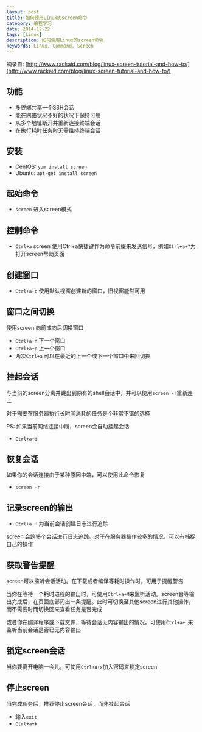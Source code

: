 ```yaml
---
layout: post
title: 如何使用Linux的screen命令
category: 编程学习
date: 2014-12-22
tags: [Linux]
description: 如何使用Linux的screen命令
keywords: Linux, Command, Screen
---
```


摘录自: [http://www.rackaid.com/blog/linux-screen-tutorial-and-how-to/](http://www.rackaid.com/blog/linux-screen-tutorial-and-how-to/)

## 功能

* 多终端共享一个SSH会话
* 能在网络状况不好的状况下保持可用
* 从多个地址断开并重新连接终端会话
* 在执行耗时任务时无需维持终端会话


## 安装

* CentOS: `yum install screen`
* Ubuntu: `apt-get install screen`

## 起始命令

* `screen` 进入screen模式

## 控制命令

* `Ctrl+a` screen 使用Ctrl+a快捷键作为命令前缀来发送信号，例如`Ctrl+a+?`为打开screen帮助页面

## 创建窗口

* `Ctrl+a+c` 使用默认视窗创建新的窗口，旧视窗能然可用

## 窗口之间切换

使用screen 向前或向后切换窗口

* `Ctrl+a+n` 下一个窗口
* `Ctrl+a+p` 上一个窗口
* 两次`Ctrl+a` 可以在最近的上一个或下一个窗口中来回切换

## 挂起会话

与当前的screen分离并跳出到原有的shell会话中，并可以使用`screen -r`重新连上

对于需要在服务器执行长时间消耗的任务是个非常不错的选择

PS: 如果当前网络连接中断，screen会自动挂起会话

* `Ctrl+a+d`

## 恢复会话

如果你的会话连接由于某种原因中端，可以使用此命令恢复

* `screen -r`

## 记录screen的输出

* `Ctrl+a+H` 为当前会话创建日志进行追踪

screen 会跨多个会话进行日志追踪。对于在服务器操作较多的情况，可以有捕捉自己的操作

## 获取警告提醒

screen可以监听会话活动。在下载或者编译等耗时操作时，可用于提醒警告

当你在等待一个耗时进程的输出时，可使用`Ctrl+a+M`来监听活动。screen会等输出完成后，在页面底部闪出一条提醒。此时可切换至其他screen进行其他操作，而不需要时而切换回来查看任务是否完成

或者你在编译程序或下载文件，等待会话无内容输出的情况。可使用`Ctrl+a+_`来监听当前会话是否已无内容输出

## 锁定screen会话

当你要离开电脑一会儿，可使用`Ctrl+a+x`加入密码来锁定screen

## 停止screen

当完成任务后，推荐停止screen会话，而非挂起会话

* 输入`exit`
* `Ctrl+a+k`

